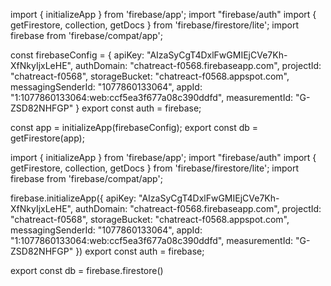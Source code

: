 import { initializeApp } from 'firebase/app';
import "firebase/auth"
import { getFirestore, collection, getDocs } from 'firebase/firestore/lite';
import firebase from 'firebase/compat/app';

const firebaseConfig = {
    apiKey: "AIzaSyCgT4DxlFwGMIEjCVe7Kh-XfNkyIjxLeHE",
    authDomain: "chatreact-f0568.firebaseapp.com",
    projectId: "chatreact-f0568",
    storageBucket: "chatreact-f0568.appspot.com",
    messagingSenderId: "1077860133064",
    appId: "1:1077860133064:web:ccf5ea3f677a08c390ddfd",
    measurementId: "G-ZSD82NHFGP"
}
export const auth = firebase;  


const app  = initializeApp(firebaseConfig);
export const db = getFirestore(app);



import { initializeApp } from 'firebase/app';
import "firebase/auth"
import { getFirestore, collection, getDocs } from 'firebase/firestore/lite';
import firebase from 'firebase/compat/app';

firebase.initializeApp({
    apiKey: "AIzaSyCgT4DxlFwGMIEjCVe7Kh-XfNkyIjxLeHE",
    authDomain: "chatreact-f0568.firebaseapp.com",
    projectId: "chatreact-f0568",
    storageBucket: "chatreact-f0568.appspot.com",
    messagingSenderId: "1077860133064",
    appId: "1:1077860133064:web:ccf5ea3f677a08c390ddfd",
    measurementId: "G-ZSD82NHFGP"
})
export const auth = firebase;  



export const db = firebase.firestore()